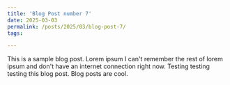 ```yaml
---
title: 'Blog Post number 7'
date: 2025-03-03
permalink: /posts/2025/03/blog-post-7/
tags:

---
```


This is a sample blog post. Lorem ipsum I can't remember the rest of lorem ipsum and don't have an internet connection right now. Testing testing testing this blog post. Blog posts are cool.
